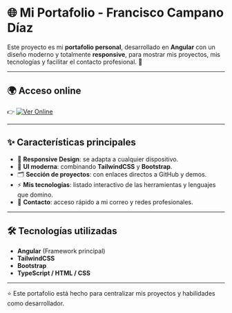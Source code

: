 # 🌐 Mi Portafolio - Francisco Campano Díaz

Este proyecto es mi **portafolio personal**, desarrollado en **Angular** con un diseño moderno y totalmente **responsive**, para mostrar mis proyectos, mis tecnologías y facilitar el contacto profesional. 🚀  

---
## 🌍 Acceso online
👉 [![Ver Online](https://img.shields.io/badge/🚀%20Ver%20Online-Portfolio-green?style=for-the-badge)](https://francampanoportafolio.netlify.app/)  

---

## ✨ Características principales
- 📱 **Responsive Design**: se adapta a cualquier dispositivo.  
- 🎨 **UI moderna**: combinando **TailwindCSS** y **Bootstrap**.  
- 🗂️ **Sección de proyectos**: con enlaces directos a GitHub y demos.  
- ⚡ **Mis tecnologías**: listado interactivo de las herramientas y lenguajes que domino.  
- 📩 **Contacto**: acceso rápido a mi correo y redes profesionales.  

---

## 🛠️ Tecnologías utilizadas
- **Angular** (Framework principal)  
- **TailwindCSS**  
- **Bootstrap**   
- **TypeScript / HTML / CSS**  

---


⭐️ Este portafolio está hecho para centralizar mis proyectos y habilidades como desarrollador.  
